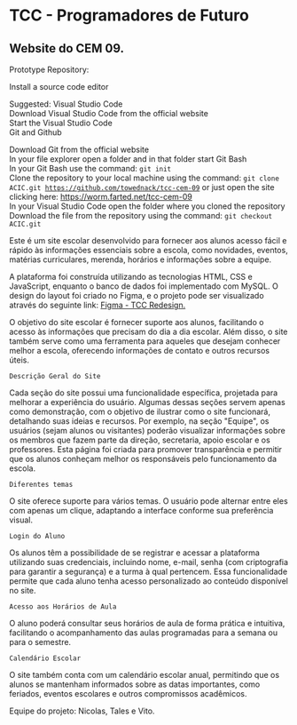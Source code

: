 # TCC - Programadores de Futuro
 ## Website do CEM 09.

Prototype Repository: 

Install a source code editor

Suggested: Visual Studio Code<br>
Download Visual Studio Code from the official website<br>
Start the Visual Studio Code<br>
Git and Github<br>

Download Git from the official website<br>
In your file explorer open a folder and in that folder start Git Bash<br>
In your Git Bash use the command: <code>git init</code><br>
Clone the repository to your local machine using the command: <code>git clone ACIC.git https://github.com/towednack/tcc-cem-09</code> or just open the site clicking here: https://worm.farted.net/tcc-cem-09<br>
In your Visual Studio Code open the folder where you cloned the repository<br>
Download the file from the repository using the command: <code>git checkout ACIC.git</code><br>





Este é um site escolar desenvolvido para fornecer aos alunos acesso fácil e rápido às informações essenciais sobre a escola, como novidades, eventos, matérias curriculares, merenda, horários e informações sobre a equipe.<br>

A plataforma foi construída utilizando as tecnologias HTML, CSS e JavaScript, enquanto o banco de dados foi implementado com MySQL. O design do layout foi criado no Figma, e o projeto pode ser visualizado através do seguinte link: [Figma - TCC Redesign.](https://www.figma.com/design/kGsFz2XOZyGCqGVOEXLvEu/TCC-Redesign?t=jgJFqpb5CSXoegOl-0)<br>

O objetivo do site escolar é fornecer suporte aos alunos, facilitando o acesso às informações que precisam do dia a dia escolar. Além disso, o site também serve como uma ferramenta para aqueles que desejam conhecer melhor a escola, oferecendo informações de contato e outros recursos úteis.<br>

    Descrição Geral do Site

Cada seção do site possui uma funcionalidade específica, projetada para melhorar a experiência do usuário. Algumas dessas seções servem apenas como demonstração, com o objetivo de ilustrar como o site funcionará, detalhando suas ideias e recursos. Por exemplo, na seção "Equipe", os usuários (sejam alunos ou visitantes) poderão visualizar informações sobre os membros que fazem parte da direção, secretaria, apoio escolar e os professores. Esta página foi criada para promover transparência e permitir que os alunos conheçam melhor os responsáveis pelo funcionamento da escola.

    Diferentes temas

O site oferece suporte para vários temas. O usuário pode alternar entre eles com apenas um clique, adaptando a interface conforme sua preferência visual.

    Login do Aluno

Os alunos têm a possibilidade de se registrar e acessar a plataforma utilizando suas credenciais, incluindo nome, e-mail, senha (com criptografia para garantir a segurança) e a turma à qual pertencem. Essa funcionalidade permite que cada aluno tenha acesso personalizado ao conteúdo disponível no site.

    Acesso aos Horários de Aula

O aluno poderá consultar seus horários de aula de forma prática e intuitiva, facilitando o acompanhamento das aulas programadas para a semana ou para o semestre.

    Calendário Escolar

O site também conta com um calendário escolar anual, permitindo que os alunos se mantenham informados sobre as datas importantes, como feriados, eventos escolares e outros compromissos acadêmicos.

Equipe do projeto: Nicolas, Tales e Vito.


